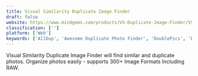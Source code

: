 ```yaml
---
title: Visual Similarity Duplicate Image Finder
draft: false 
website: https://www.mindgems.com/products/VS-Duplicate-Image-Finder/VSDIF-About.htm
classification: ['']
platform: ['Web']
keywords: ['AllDup', 'Awesome Duplicate Photo Finder', 'DoublePics', 'Duplicate Cleaner', 'Easy Duplicate Finder', 'FCorp File & Folder Tools', 'FCorp Imaging', 'FSlint', 'Image Comparator', 'Image Deduplicator', 'ImageDupeless', 'MP3 Duplicate Finder', 'Picture Relate', 'PictureEcho', 'Similarity', 'Tidy Up', 'VisiPics', 'dupeGuru']
---
```

Visual Similarity Duplicate Image Finder will find similar and duplicate photos. Organize photos easily - supports 300+ Image Formats Including RAW.